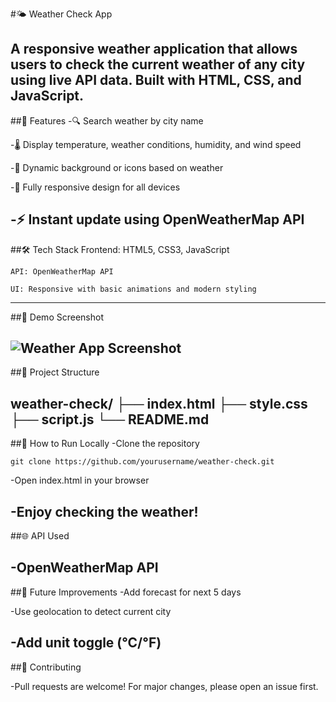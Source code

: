 #🌤️ Weather Check App

A responsive weather application that allows users to check the current weather of any city using live API data. Built with HTML, CSS, and JavaScript.
---
##🚀 Features
-🔍 Search weather by city name

-🌡️ Display temperature, weather conditions, humidity, and wind speed

-🌇 Dynamic background or icons based on weather

-📱 Fully responsive design for all devices

-⚡ Instant update using OpenWeatherMap API
---
##🛠️ Tech Stack
    Frontend: HTML5, CSS3, JavaScript

    API: OpenWeatherMap API

    UI: Responsive with basic animations and modern styling
---
##📸 Demo Screenshot

![Weather App Screenshot](weather-demo.png)
---
##📂 Project Structure

weather-check/
├── index.html
├── style.css
├── script.js
└── README.md
---
##🔧 How to Run Locally
-Clone the repository

    git clone https://github.com/yourusername/weather-check.git

-Open index.html in your browser

-Enjoy checking the weather!
---
##🌐 API Used

-OpenWeatherMap API
---
##📌 Future Improvements
-Add forecast for next 5 days

-Use geolocation to detect current city

-Add unit toggle (°C/°F)
---
##🤝 Contributing

-Pull requests are welcome! For major changes, please open an issue first.



